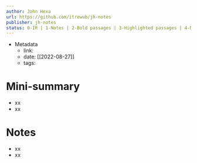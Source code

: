 ```yaml
---
author: John Hexa
url: https://github.com/itrewub/jh-notes
publisher: jh-notes
status: 0-IR | 1-Notes | 2-Bold passages | 3-Highlighted passages | 4-Mini-summary | 5-Remix
---
```

- Metadata
	- link: 
	- date: [[2022-08-27]]
	- tags: 
# Mini-summary
- xx
- xx
# Notes
- xx
- xx